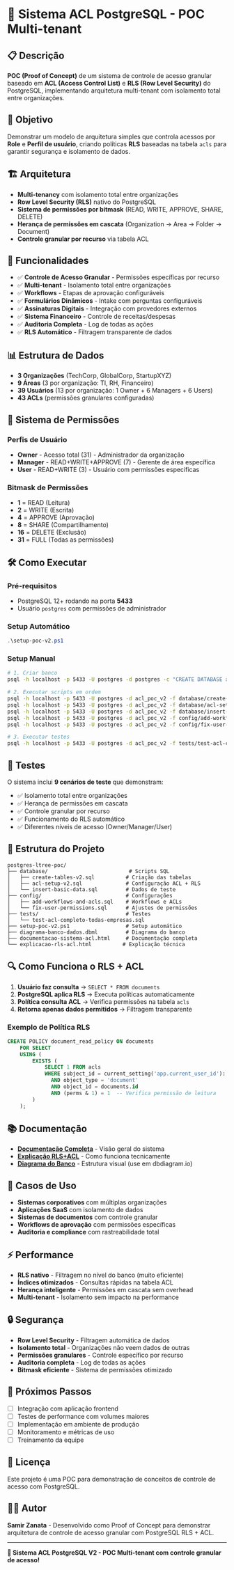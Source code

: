 # 🏢 Sistema ACL PostgreSQL - POC Multi-tenant

## 📋 Descrição

**POC (Proof of Concept)** de um sistema de controle de acesso granular baseado em **ACL (Access Control List)** e **RLS (Row Level Security)** do PostgreSQL, implementando arquitetura multi-tenant com isolamento total entre organizações.

## 🎯 Objetivo

Demonstrar um modelo de arquitetura simples que controla acessos por **Role** e **Perfil de usuário**, criando políticas **RLS** baseadas na tabela `acls` para garantir segurança e isolamento de dados.

## 🏗️ Arquitetura

- **Multi-tenancy** com isolamento total entre organizações
- **Row Level Security (RLS)** nativo do PostgreSQL
- **Sistema de permissões por bitmask** (READ, WRITE, APPROVE, SHARE, DELETE)
- **Herança de permissões em cascata** (Organization → Area → Folder → Document)
- **Controle granular por recurso** via tabela ACL

## 🚀 Funcionalidades

- ✅ **Controle de Acesso Granular** - Permissões específicas por recurso
- ✅ **Multi-tenant** - Isolamento total entre organizações
- ✅ **Workflows** - Etapas de aprovação configuráveis
- ✅ **Formulários Dinâmicos** - Intake com perguntas configuráveis
- ✅ **Assinaturas Digitais** - Integração com provedores externos
- ✅ **Sistema Financeiro** - Controle de receitas/despesas
- ✅ **Auditoria Completa** - Log de todas as ações
- ✅ **RLS Automático** - Filtragem transparente de dados

## 📊 Estrutura de Dados

- **3 Organizações** (TechCorp, GlobalCorp, StartupXYZ)
- **9 Áreas** (3 por organização: TI, RH, Financeiro)
- **39 Usuários** (13 por organização: 1 Owner + 6 Managers + 6 Users)
- **43 ACLs** (permissões granulares configuradas)

## 🔐 Sistema de Permissões

### Perfis de Usuário
- **Owner** - Acesso total (31) - Administrador da organização
- **Manager** - READ+WRITE+APPROVE (7) - Gerente de área específica
- **User** - READ+WRITE (3) - Usuário com permissões específicas

### Bitmask de Permissões
- **1** = READ (Leitura)
- **2** = WRITE (Escrita)
- **4** = APPROVE (Aprovação)
- **8** = SHARE (Compartilhamento)
- **16** = DELETE (Exclusão)
- **31** = FULL (Todas as permissões)

## 🛠️ Como Executar

### Pré-requisitos
- PostgreSQL 12+ rodando na porta **5433**
- Usuário `postgres` com permissões de administrador

### Setup Automático
```powershell
.\setup-poc-v2.ps1
```

### Setup Manual
```bash
# 1. Criar banco
psql -h localhost -p 5433 -U postgres -d postgres -c "CREATE DATABASE acl_poc_v2;"

# 2. Executar scripts em ordem
psql -h localhost -p 5433 -U postgres -d acl_poc_v2 -f database/create-tables-v2.sql
psql -h localhost -p 5433 -U postgres -d acl_poc_v2 -f database/acl-setup-v2.sql
psql -h localhost -p 5433 -U postgres -d acl_poc_v2 -f database/insert-basic-data.sql
psql -h localhost -p 5433 -U postgres -d acl_poc_v2 -f config/add-workflows-and-acls.sql
psql -h localhost -p 5433 -U postgres -d acl_poc_v2 -f config/fix-user-permissions.sql

# 3. Executar testes
psql -h localhost -p 5433 -U postgres -d acl_poc_v2 -f tests/test-acl-completo-todas-empresas.sql
```

## 🧪 Testes

O sistema inclui **9 cenários de teste** que demonstram:

- ✅ Isolamento total entre organizações
- ✅ Herança de permissões em cascata
- ✅ Controle granular por recurso
- ✅ Funcionamento do RLS automático
- ✅ Diferentes níveis de acesso (Owner/Manager/User)

## 📁 Estrutura do Projeto

```
postgres-ltree-poc/
├── database/                          # Scripts SQL
│   ├── create-tables-v2.sql          # Criação das tabelas
│   ├── acl-setup-v2.sql              # Configuração ACL + RLS
│   └── insert-basic-data.sql         # Dados de teste
├── config/                           # Configurações
│   ├── add-workflows-and-acls.sql    # Workflows e ACLs
│   └── fix-user-permissions.sql      # Ajustes de permissões
├── tests/                            # Testes
│   └── test-acl-completo-todas-empresas.sql
├── setup-poc-v2.ps1                  # Setup automático
├── diagrama-banco-dados.dbml         # Diagrama do banco
├── documentacao-sistema-acl.html     # Documentação completa
└── explicacao-rls-acl.html          # Explicação técnica
```

## 🔍 Como Funciona o RLS + ACL

1. **Usuário faz consulta** → `SELECT * FROM documents`
2. **PostgreSQL aplica RLS** → Executa políticas automaticamente
3. **Política consulta ACL** → Verifica permissões na tabela `acls`
4. **Retorna apenas dados permitidos** → Filtragem transparente

### Exemplo de Política RLS
```sql
CREATE POLICY document_read_policy ON documents
    FOR SELECT
    USING (
        EXISTS (
            SELECT 1 FROM acls
            WHERE subject_id = current_setting('app.current_user_id')::UUID
              AND object_type = 'document'
              AND object_id = documents.id
              AND (perms & 1) = 1  -- Verifica permissão de leitura
        )
    );
```

## 📚 Documentação

- **[Documentação Completa](documentacao-sistema-acl.html)** - Visão geral do sistema
- **[Explicação RLS+ACL](explicacao-rls-acl.html)** - Como funciona tecnicamente
- **[Diagrama do Banco](diagrama-banco-dados.dbml)** - Estrutura visual (use em dbdiagram.io)

## 🎯 Casos de Uso

- **Sistemas corporativos** com múltiplas organizações
- **Aplicações SaaS** com isolamento de dados
- **Sistemas de documentos** com controle granular
- **Workflows de aprovação** com permissões específicas
- **Auditoria e compliance** com rastreabilidade total

## ⚡ Performance

- **RLS nativo** - Filtragem no nível do banco (muito eficiente)
- **Índices otimizados** - Consultas rápidas na tabela ACL
- **Herança inteligente** - Permissões em cascata sem overhead
- **Multi-tenant** - Isolamento sem impacto na performance

## 🔒 Segurança

- **Row Level Security** - Filtragem automática de dados
- **Isolamento total** - Organizações não veem dados de outras
- **Permissões granulares** - Controle específico por recurso
- **Auditoria completa** - Log de todas as ações
- **Bitmask eficiente** - Sistema de permissões otimizado

## 🚀 Próximos Passos

- [ ] Integração com aplicação frontend
- [ ] Testes de performance com volumes maiores
- [ ] Implementação em ambiente de produção
- [ ] Monitoramento e métricas de uso
- [ ] Treinamento da equipe

## 📄 Licença

Este projeto é uma POC para demonstração de conceitos de controle de acesso com PostgreSQL.

## 👨‍💻 Autor

**Samir Zanata** - Desenvolvido como Proof of Concept para demonstrar arquitetura de controle de acesso granular com PostgreSQL RLS + ACL.

---

**🎉 Sistema ACL PostgreSQL V2 - POC Multi-tenant com controle granular de acesso!**

